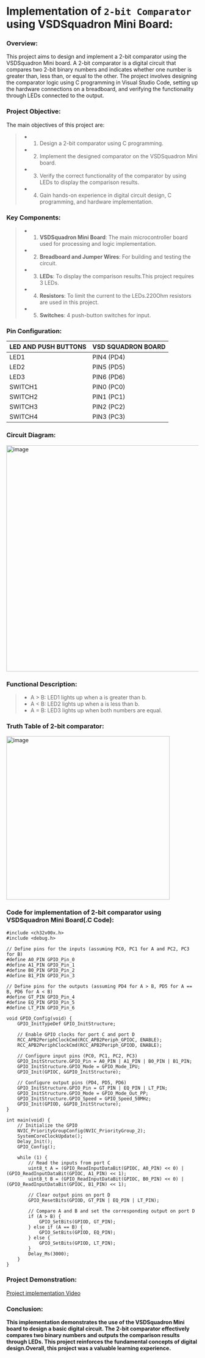 # Implementation of `2-bit Comparator` using VSDSquadron Mini Board:
###  Overview:  
This project aims to design and implement a 2-bit comparator using the VSDSquadron Mini board. A 2-bit comparator is a digital circuit that compares two 2-bit binary numbers and indicates whether one number is greater than, less than, or equal to the other. The project involves designing the comparator logic using C programming in Visual Studio Code, setting up the hardware connections on a breadboard, and verifying the functionality through LEDs connected to the output.  

###  Project Objective:    
The main objectives of this project are:

> * 1. Design a 2-bit comparator using C programming.
> * 2. Implement the designed comparator on the VSDSquadron Mini board.  
> * 3. Verify the correct functionality of the comparator by using LEDs to display the comparison results.  
> * 4. Gain hands-on experience in digital circuit design, C programming, and hardware implementation.  

### Key Components:
> * 1. **VSDSquadron Mini Board**: The main microcontroller board used for processing and logic implementation.
> * 2. **Breadboard and Jumper Wires**: For building and testing the circuit.
> * 3. **LEDs**: To display the comparison results.This project requires 3 LEDs.
> * 4. **Resistors**: To limit the current to the LEDs.220Ohm resistors are used in this project.
> * 5. **Switches**: 4 push-button switches for input.


### Pin Configuration:
| LED AND PUSH BUTTONS   | VSD SQUADRON BOARD |
| --------------- | --------------- |
| LED1 | PIN4 (PD4) |
| LED2 | PIN5 (PD5) |
| LED3 | PIN6 (PD6) |
| SWITCH1 | PIN0 (PC0) |
| SWITCH2 | PIN1 (PC1) |
| SWITCH3 | PIN2 (PC2) |
| SWITCH4 | PIN3 (PC3) |


### Circuit Diagram:    
<img width="592" alt="image" src="https://github.com/KeerthiPatil/VSDSQUADRON_MINI_INTERNSHIP/assets/167600409/a47d7ce5-ce7e-4189-bf16-c8aac225db1f">
<br>   

### Functional Description:
> * A > B: LED1  lights up when a is greater than b.
> * A < B: LED2  lights up when a is less than b.
> * A = B: LED3  lights up when both numbers are equal.


### Truth Table of 2-bit comparator:     
<img width="428" alt="image" src="https://github.com/KeerthiPatil/VSDSQUADRON_MINI_INTERNSHIP/assets/167600409/0ca58fae-82df-4591-af4e-ace593d8bd82">
<br>    

### Code for implementation of 2-bit comparator using VSDSquadron Mini Board(.C Code):  

```
#include <ch32v00x.h>
#include <debug.h>

// Define pins for the inputs (assuming PC0, PC1 for A and PC2, PC3 for B)
#define A0_PIN GPIO_Pin_0
#define A1_PIN GPIO_Pin_1
#define B0_PIN GPIO_Pin_2
#define B1_PIN GPIO_Pin_3

// Define pins for the outputs (assuming PD4 for A > B, PD5 for A == B, PD6 for A < B)
#define GT_PIN GPIO_Pin_4
#define EQ_PIN GPIO_Pin_5
#define LT_PIN GPIO_Pin_6

void GPIO_Config(void) {
    GPIO_InitTypeDef GPIO_InitStructure;

    // Enable GPIO clocks for port C and port D
    RCC_APB2PeriphClockCmd(RCC_APB2Periph_GPIOC, ENABLE);
    RCC_APB2PeriphClockCmd(RCC_APB2Periph_GPIOD, ENABLE);

    // Configure input pins (PC0, PC1, PC2, PC3)
    GPIO_InitStructure.GPIO_Pin = A0_PIN | A1_PIN | B0_PIN | B1_PIN;
    GPIO_InitStructure.GPIO_Mode = GPIO_Mode_IPU;
    GPIO_Init(GPIOC, &GPIO_InitStructure);

    // Configure output pins (PD4, PD5, PD6)
    GPIO_InitStructure.GPIO_Pin = GT_PIN | EQ_PIN | LT_PIN;
    GPIO_InitStructure.GPIO_Mode = GPIO_Mode_Out_PP;
    GPIO_InitStructure.GPIO_Speed = GPIO_Speed_50MHz;
    GPIO_Init(GPIOD, &GPIO_InitStructure);
}

int main(void) {
    // Initialize the GPIO
    NVIC_PriorityGroupConfig(NVIC_PriorityGroup_2);
    SystemCoreClockUpdate();
    Delay_Init();
    GPIO_Config();

    while (1) {
        // Read the inputs from port C
        uint8_t A = (GPIO_ReadInputDataBit(GPIOC, A0_PIN) << 0) | (GPIO_ReadInputDataBit(GPIOC, A1_PIN) << 1);
        uint8_t B = (GPIO_ReadInputDataBit(GPIOC, B0_PIN) << 0) | (GPIO_ReadInputDataBit(GPIOC, B1_PIN) << 1);

        // Clear output pins on port D
        GPIO_ResetBits(GPIOD, GT_PIN | EQ_PIN | LT_PIN);

        // Compare A and B and set the corresponding output on port D
        if (A > B) {
            GPIO_SetBits(GPIOD, GT_PIN);
        } else if (A == B) {
            GPIO_SetBits(GPIOD, EQ_PIN);
        } else {
            GPIO_SetBits(GPIOD, LT_PIN);
        }
        Delay_Ms(3000);
    }
}
```

### Project Demonstration:  
[Project implementation Video](https://drive.google.com/file/d/17s18JKiUYYyCVWk9EGFhJa_qMYwYoe7t/view?usp=drive_link)


### Conclusion:
**This implementation demonstrates the use of the VSDSquadron Mini board to design a basic digital circuit. The 2-bit comparator effectively compares two binary numbers and outputs the comparison results through LEDs. This project reinforces the fundamental concepts of digital design.Overall, this project was a valuable learning experience.**
